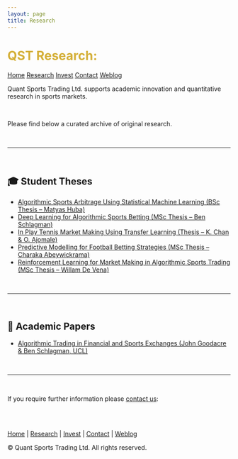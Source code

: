 ```yaml
---
layout: page
title: Research
---
```


<div class="flex flex-wrap items-center justify-between mb-8">
  <h1 class="text-4xl font-bold" style="color: #D4AF37;">QST Research:</h1>
  <div class="flex flex-wrap justify-end gap-4 mt-4 sm:mt-0">
    <a href="/" class="bg-gray-700 hover:bg-gray-800 text-white font-semibold py-2 px-5 rounded-xl transition">Home</a>
    <a href="/research" class="bg-blue-600 hover:bg-blue-700 text-white font-semibold py-2 px-5 rounded-xl transition">Research</a>
    <a href="/investors" class="bg-gray-700 hover:bg-gray-800 text-white font-semibold py-2 px-5 rounded-xl transition">Invest</a>
    <a href="/contact" class="bg-gray-700 hover:bg-gray-800 text-white font-semibold py-2 px-5 rounded-xl transition">Contact</a>
    <a href="/weblog" class="bg-gray-700 hover:bg-gray-800 text-white font-semibold py-2 px-5 rounded-xl transition">Weblog</a>
  </div>
</div>

Quant Sports Trading Ltd. supports academic innovation and quantitative research in sports markets.

<br>

Please find below a curated archive of original research.

<br>

---

<br>

## 🎓 Student Theses

<div class="mt-6 mb-6 space-y-6">

- [Algorithmic Sports Arbitrage Using Statistical Machine Learning (BSc Thesis – Matyas Huba)](/docs/Algorithmic%20Sports%20Arbitrage%20Using%20Statistical%20Machine%20Learning%20BSc%20Thesis%20Matyas%20Huba.pdf)
- [Deep Learning for Algorithmic Sports Betting (MSc Thesis – Ben Schlagman)](/docs/Deep%20Learning%20for%20Algorithmic%20Sports%20Betting%20MSc%20Thesis%20Ben%20Schlagman.pdf)
- [In Play Tennis Market Making Using Transfer Learning (Thesis – K. Chan & O. Ajomale)](/docs/In%20Play%20Tennis%20Market%20Making%20Using%20Transfer%20Learning%20Based%20LSTM%20And%20Enhanced%20Markov%20Models%20Thesis%20K%20Chan%20And%20O%20Ajomale.pdf)
- [Predictive Modelling for Football Betting Strategies (MSc Thesis – Charaka Abeywickrama)](/docs/Predictive%20Modelling%20for%20Football%20Betting%20Strategies%20MSc%20Thesis%20Charaka%20Abeywickrama.pdf)
- [Reinforcement Learning for Market Making in Algorithmic Sports Trading (MSc Thesis – Willam De Vena)](/docs/Reinforcement%20learning%20for%20market%20making%20in%20algorithmic%20sports%20trading%20MSc%20Thesis%20Willam%20De%20Vena.pdf)

</div>

<br>

---

<br>

## 📄 Academic Papers

<div class="mt-6 mb-10">

- [Algorithmic Trading in Financial and Sports Exchanges (John Goodacre & Ben Schlagman, UCL)](/docs/Algo-Trading-of-Sports-Exchanges.pdf)

</div>

<br>

---

<br>

If you require further information please [contact us](/contact):

<br><br>

<div class="text-center text-sm text-gray-400 mt-8">
  <p>
    <a href="/" class="hover:underline">Home</a> |
    <a href="/research" class="hover:underline">Research</a> |
    <a href="/investors" class="hover:underline">Invest</a> |
    <a href="/contact" class="hover:underline">Contact</a> |
    <a href="/weblog" class="hover:underline">Weblog</a>
  </p>
  <p class="mt-4">&copy; Quant Sports Trading Ltd. All rights reserved.</p>
</div>
